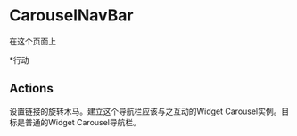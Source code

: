 # CarouselNavBar

在这个页面上 

  *行动





## Actions

设置链接的旋转木马。建立这个导航栏应该与之互动的Widget Carousel实例。目标是普通的Widget Carousel导航栏。
